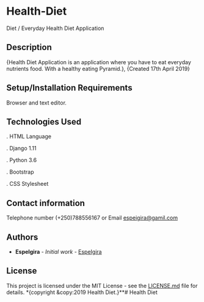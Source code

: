 # Health-Diet

Diet / Everyday Health Diet Application

## Description
  
{Health Diet Application is an application where you have to eat everyday  nutrients food. With a healthy eating Pyramid.}, {Created 17th April 2019}

## Setup/Installation Requirements
  
Browser and text editor.

## Technologies Used
  
 . HTML Language 

 . Django 1.11
 
 . Python 3.6

 . Bootstrap 
  
 . CSS Stylesheet

 ## Contact information

Telephone number (+250)788556167 or Email espeigira@gamil.com

## Authors

* **EspeIgira** - *Initial work* - [EspeIgira](https://github.com/EspeIgira/)

## License

This project is licensed under the MIT License - see the [LICENSE.md](LICENSE.md) file for details.
*{copyright &copy:2019 Health Diet.}**# Health Diet